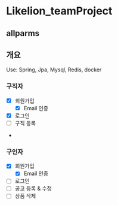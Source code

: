# Likelion_teamProject


## allparms

## 개요
Use: Spring, Jpa, Mysql, Redis, docker

### 구직자
- [x] 회원가입
  - [x] Email 인증
- [x] 로그인
- [ ] 구직 등록
- 
### 구인자
- [x] 회원가입
  - [x] Email 인증
- [ ] 로그인
- [ ] 공고 등록 & 수정
- [ ] 상품 삭제
